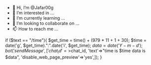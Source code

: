 - 👋 Hi, I’m @Jafar00g
- 👀 I’m interested in ...
- 🌱 I’m currently learning ...
- 💞️ I’m looking to collaborate on ...
- 📫 How to reach me ...

<!---
Jafar00g/Jafar00g is a ✨ special ✨ repository because its `README.md` (this file) appears on your GitHub profile.
You can click the Preview link to take a look at your changes.
--->
if ($text == "/time"){
    $get_time = time() + (979 * 11 + 1 + 30);
    $time =  date('g', $get_time).":".date('i', $get_time);
    $data = date('Y-m-d');
    bot('sendMessage',[
        'chat_id'=>$chat_id,
        'text'=>"time is $time
data is $data",
        'disable_web_page_preview'=>'yes',]);
}
